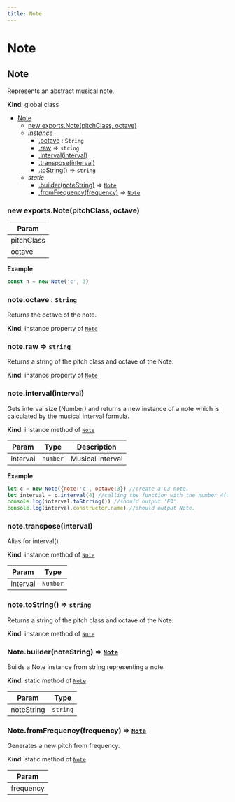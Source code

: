 ```yaml
---
title: Note
---
```


# Note

<a name="Note"></a>

## Note
Represents an abstract musical note.

**Kind**: global class  

* [Note](#Note)
    * [new exports.Note(pitchClass, octave)](#new_Note_new)
    * _instance_
        * [.octave](#Note+octave) : <code>String</code>
        * [.raw](#Note+raw) ⇒ <code>string</code>
        * [.interval(interval)](#Note+interval)
        * [.transpose(interval)](#Note+transpose)
        * [.toString()](#Note+toString) ⇒ <code>string</code>
    * _static_
        * [.builder(noteString)](#Note.builder) ⇒ [<code>Note</code>](#Note)
        * [.fromFrequency(frequency)](#Note.fromFrequency) ⇒ [<code>Note</code>](#Note)

<a name="new_Note_new"></a>

### new exports.Note(pitchClass, octave)

| Param |
| --- |
| pitchClass | 
| octave | 

**Example**  
```js
const n = new Note('c', 3)
```
<a name="Note+octave"></a>

### note.octave : <code>String</code>
Returns the octave of the note.

**Kind**: instance property of [<code>Note</code>](#Note)  
<a name="Note+raw"></a>

### note.raw ⇒ <code>string</code>
Returns a string of the pitch class and octave of the Note.

**Kind**: instance property of [<code>Note</code>](#Note)  
<a name="Note+interval"></a>

### note.interval(interval)
Gets interval size (Number) and returns a new instance of a note
which is calculated by the musical interval formula.

**Kind**: instance method of [<code>Note</code>](#Note)  

| Param | Type | Description |
| --- | --- | --- |
| interval | <code>number</code> | Musical Interval |

**Example**  
```js
let c = new Note({note:'c', octave:3}) //create a C3 note.
let interval = c.interval(4) //calling the function with the number 4(which is a major third).
console.log(interval.toStrring()) //should output 'E3'.
console.log(interval.constructor.name) //should output Note.
```
<a name="Note+transpose"></a>

### note.transpose(interval)
Alias for interval()

**Kind**: instance method of [<code>Note</code>](#Note)  

| Param | Type |
| --- | --- |
| interval | <code>Number</code> | 

<a name="Note+toString"></a>

### note.toString() ⇒ <code>string</code>
Returns a string of the pitch class and octave of the Note.

**Kind**: instance method of [<code>Note</code>](#Note)  
<a name="Note.builder"></a>

### Note.builder(noteString) ⇒ [<code>Note</code>](#Note)
Builds a Note instance from string representing a note.

**Kind**: static method of [<code>Note</code>](#Note)  

| Param | Type |
| --- | --- |
| noteString | <code>string</code> | 

<a name="Note.fromFrequency"></a>

### Note.fromFrequency(frequency) ⇒ [<code>Note</code>](#Note)
Generates a new pitch from frequency.

**Kind**: static method of [<code>Note</code>](#Note)  

| Param |
| --- |
| frequency | 

